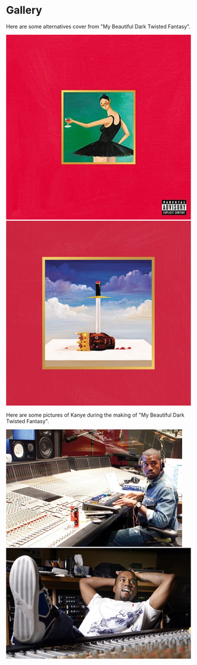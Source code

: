 # Gallery

Here are some alternatives cover from "My Beautiful Dark Twisted Fantasy".

![Image 1](img/image1.jpg)
![Image 3](img/image3.jpg)

Here are some pictures of Kanye during the making of "My Beautiful Dark Twisted Fantasy".

![Image 2](img/image2.jpg)
![Image 4](img/image4.jpg)